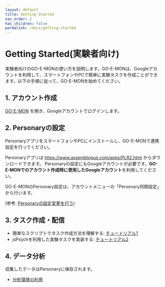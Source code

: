 ```yaml
---
layout: default
title: Getting Started
nav_order: 2
has_children: false
permalink: /docs/getting-started
---
```


# Getting Started(実験者向け)

実験者向けのGO-E-MONの使い方を説明します。GO-E-MONは、Googleアカウントを利用して、スマートフォンやPCで簡単に実験タスクを作成ことができます。以下の手順に従って、GO-E-MONを始めてください。

## 1. アカウント作成

[GO-E-MON](https://goemon.cloud) を開き、Googleアカウントでログインします。

## 2. Personaryの設定

PersonaryアプリをスマートフォンやPCにインストールし、GO-E-MONで連携設定を行ってください。

Personaryアプリは <https://www.assemblogue.com/apps/PLR2.html> からダウンロードできます。
Personaryの設定にもGoogleアカウントが必要です。**GO-E-MONでのアカウント作成時に使用したGoogleアカウント**を利用してください。

GO-E-MONのPersonary設定は、アカウントメニューの「Personary同期設定」から行います。

(参考: [Personaryの設定変更を行う](./advanced/Personaryの設定変更を行う.html))

## 3. タスク作成・配信

- 簡単なスクリプトでタスク作成方法を理解する: [チュートリアル1](./tutorials/チュートリアル1_簡単なアンケート.html)
- jsPsychを利用した実験タスクを実装する: [チュートリアル2](./tutorials/チュートリアル2_jsPsychを使ったタスク.html)

## 4. データ分析

収集したデータはPersonaryに保存されます。

- [分析環境の利用](./advanced/分析環境の利用.html)